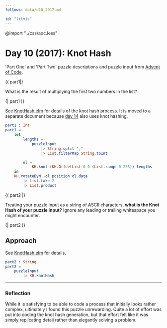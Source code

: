 ```yaml
---
follows: data/d10_2017.md

id: "litvis"
---
```


@import "../css/aoc.less"

# Day 10 (2017): Knot Hash

'Part One' and 'Part Two' puzzle descriptions and puzzle input from [Advent of Code](https://adventofcode.com/2017/day/10).

{( part1|}

What is the result of multiplying the first two numbers in the list?

{| part1 )}

See [KnotHash.elm](../src/dependencies/KnotHash.elm) for details of the knot hash process. It is moved to a separate document because [day 14](d14_2017.md) also uses knot hashing.

```elm {l r}
part1 : Int
part1 =
    let
        lengths =
            puzzleInput
                |> String.split ","
                |> List.filterMap String.toInt

        ol =
            KH.knot (KH.OffsetList 0 0 (List.range 0 255)) lengths
    in
    KH.rotateByN -ol.position ol.data
        |> List.take 2
        |> List.product
```

{( part2 |}

Treating your puzzle input as a string of ASCII characters, **what is the Knot Hash of your puzzle input?** Ignore any leading or trailing whitespace you might encounter.

{| part2 )}

## Approach

See [KnotHash.elm](../src/dependencies/KnotHash.elm) for details.

```elm {l r}
part2 : String
part2 =
    puzzleInput
        |> KH.knotHash
```

---

### Reflection

While it is satisfying to be able to code a process that initially looks rather complex, ultimately I found this puzzle unrewarding. Quite a lot of effort was put into coding the knot hash generation, but that effort felt like it was simply replicating detail rather than elegantly solving a problem.
